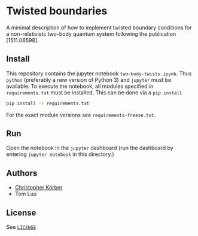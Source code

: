 # Twisted boundaries

A minimal description of how to implement twisted boundary conditions for a non-relativistc two-body quantum system following the publication [1511.06598].

## Install
This repository contains the jupyter notebook `two-body-twists.ipynb`.
Thus `python` (preferably a new version of Python 3) and `jupyter` must be available.
To execute the notebook, all modules specified in `requirements.txt` must be installed.
This can be done via a `pip install`
```bash
pip install -r requirements.txt
```

For the exact module versions see `requirements-freeze.txt`.

## Run
Open the notebook in the `jupyter` dashboard (run the dashboard by entering `jupyter notebook` in this directory.)

## Authors
* [Christopher Körber](mailto:christopher@ckoerber.com)
* Tom Luu

## License
See [`LICENSE`](LICENSE)
